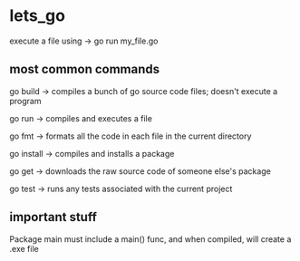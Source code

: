 # lets_go
<p>execute a file using -> go run my_file.go</p>

## most common commands
<p>go build -> compiles a bunch of go source code files; doesn't execute a program</p>
<p>go run -> compiles and executes a file</p>
<p>go fmt -> formats all the code in each file in the current directory</p>
<p>go install -> compiles and installs a package</p>
<p>go get -> downloads the raw source code of someone else's package<p/>
<p>go test -> runs any tests associated with the current project</p>

## important stuff
<p>Package main must include a main() func, and when compiled, will create a .exe file</p> 